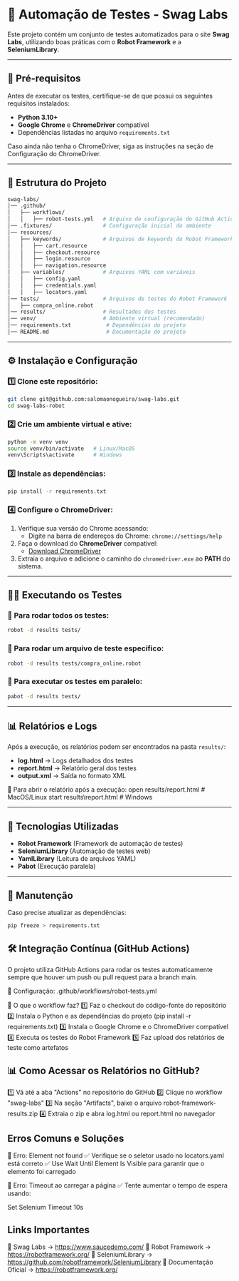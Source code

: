 # 🛒 Automação de Testes - Swag Labs

Este projeto contém um conjunto de testes automatizados para o site **Swag Labs**, utilizando boas práticas com o **Robot Framework** e a **SeleniumLibrary**.

---

## 📌 **Pré-requisitos**
Antes de executar os testes, certifique-se de que possui os seguintes requisitos instalados:

- **Python 3.10+**
- **Google Chrome** e **ChromeDriver** compatível
- Dependências listadas no arquivo `requirements.txt`

Caso ainda não tenha o ChromeDriver, siga as instruções na seção de Configuração do ChromeDriver.

---

## 📂 **Estrutura do Projeto**

```bash
swag-labs/
│── .github/
│   ├── workflows/
│   │   ├── robot-tests.yml   # Arquivo de configuração do GitHub Actions
│── .fixtures/                # Configuração inicial do ambiente
│── resources/                
│   ├── keywords/             # Arquivos de keywords do Robot Framework
│   │   ├── cart.resource     
│   │   ├── checkout.resource
│   │   ├── login.resource    
│   │   ├── navigation.resource
│   ├── variables/            # Arquivos YAML com variáveis
│   │   ├── config.yaml       
│   │   ├── credentials.yaml  
│   │   ├── locators.yaml     
│── tests/                    # Arquivos de testes do Robot Framework
│   ├── compra_online.robot      
│── results/                  # Resultados dos testes
│── venv/                     # Ambiente virtual (recomendado)
│── requirements.txt           # Dependências do projeto
│── README.md                  # Documentação do projeto
```

---

## ⚙️ **Instalação e Configuração**

### 1️⃣ Clone este repositório:
```bash
git clone git@github.com:salomaonogueira/swag-labs.git
cd swag-labs-robot
```

### 2️⃣ Crie um ambiente virtual e ative:
```bash
python -m venv venv
source venv/bin/activate   # Linux/MacOS
venv\Scripts\activate      # Windows
```

### 3️⃣ Instale as dependências:
```bash
pip install -r requirements.txt
```

### 4️⃣ Configure o ChromeDriver:
1. Verifique sua versão do Chrome acessando:
   - Digite na barra de endereços do Chrome: `chrome://settings/help`
2. Faça o download do **ChromeDriver** compatível:  
   - [Download ChromeDriver](https://sites.google.com/chromium.org/driver/downloads)
3. Extraia o arquivo e adicione o caminho do `chromedriver.exe` ao **PATH** do sistema.

---

## 🏃‍♂️ **Executando os Testes**

### 🔹 Para rodar todos os testes:
```bash
robot -d results tests/
```

### 🔹 Para rodar um arquivo de teste específico:
```bash
robot -d results tests/compra_online.robot
```

### 🔹 Para executar os testes em paralelo:
```bash
pabot -d results tests/
```

---

## 📊 **Relatórios e Logs**

Após a execução, os relatórios podem ser encontrados na pasta `results/`:

- **log.html** → Logs detalhados dos testes
- **report.html** → Relatório geral dos testes
- **output.xml** → Saída no formato XML

🔹 Para abrir o relatório após a execução:
open results/report.html  # MacOS/Linux
start results\report.html # Windows

---

## 📄 **Tecnologias Utilizadas**

- **Robot Framework** (Framework de automação de testes)
- **SeleniumLibrary** (Automação de testes web)
- **YamlLibrary** (Leitura de arquivos YAML)
- **Pabot** (Execução paralela)

---

## 🔧 **Manutenção**

Caso precise atualizar as dependências:
```bash
pip freeze > requirements.txt
```

## 🛠 Integração Contínua (GitHub Actions)
O projeto utiliza GitHub Actions para rodar os testes automaticamente sempre que houver um push ou pull request para a branch main.

📄 Configuração: .github/workflows/robot-tests.yml

🔄 O que o workflow faz?
1️⃣ Faz o checkout do código-fonte do repositório
2️⃣ Instala o Python e as dependências do projeto (pip install -r requirements.txt)
3️⃣ Instala o Google Chrome e o ChromeDriver compatível
4️⃣ Executa os testes do Robot Framework
5️⃣ Faz upload dos relatórios de teste como artefatos

## 📊 Como Acessar os Relatórios no GitHub?
1️⃣ Vá até a aba "Actions" no repositório do GitHub
2️⃣ Clique no workflow "swag-labs"
3️⃣ Na seção "Artifacts", baixe o arquivo robot-framework-results.zip
4️⃣ Extraia o zip e abra log.html ou report.html no navegador

## Erros Comuns e Soluções
🔹 Erro: Element not found
✅ Verifique se o seletor usado no locators.yaml está correto
✅ Use Wait Until Element Is Visible para garantir que o elemento foi carregado

🔹 Erro: Timeout ao carregar a página
✅ Tente aumentar o tempo de espera usando:

Set Selenium Timeout  10s

## Links Importantes
🔹 Swag Labs → https://www.saucedemo.com/
🔹 Robot Framework → https://robotframework.org/
🔹 SeleniumLibrary → https://github.com/robotframework/SeleniumLibrary
🔹 Documentação Oficial → https://robotframework.org/




